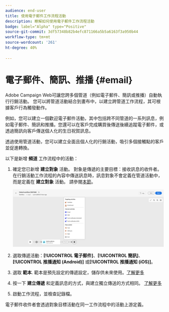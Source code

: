 ```yaml
---
audience: end-user
title: 使用電子郵件工作流程活動
description: 瞭解如何使用電子郵件工作流程活動
badge: label="Alpha" type="Positive"
source-git-commit: 3df57348b82b4efc871166a5b5a6163f3a950b44
workflow-type: tm+mt
source-wordcount: '261'
ht-degree: 40%

---
```



# 電子郵件、簡訊、推播 {#email}

Adobe Campaign Web可讓您跨多個管道（例如電子郵件、簡訊或推播）自動執行行銷活動。 您可以將管道活動結合到畫布中，以建立跨管道工作流程，其可根據客戶行為觸發動作。

例如，您可以建立一個歡迎電子郵件活動，其中包括跨不同管道的一系列訊息，例如電子郵件、簡訊和推播。您還可以在客戶完成購買後傳送後續追蹤電子郵件，或透過簡訊向客戶傳送個人化的生日祝賀訊息。

透過使用管道活動，您可以建立全面且個人化的行銷活動，吸引多個接觸點的客戶並促進轉換。

以下是新增 **頻道** 工作流程中的活動：

1. 確定您已新增 **建立對象** 活動。 對象是傳遞的主要目標：接收訊息的收件者。 在行銷活動工作流程的內容中傳送訊息時，訊息對象不會定義在管道活動中，而是定義在 **建立對象** 活動。 請參閱[本節](build-audience.md)。

   ![](../../msg/assets/add-delivery-in-wf.png)

1. 選取傳遞活動：**[!UICONTROL 電子郵件]**、**[!UICONTROL 簡訊]**、**[!UICONTROL 推播通知 (Android)]** 或&#x200B;**[!UICONTROL 推播通知 (iOS)]**。

1. 選取 **範本**. 範本是預先設定的傳遞設定，儲存供未來使用。[了解更多](../../msg/delivery-template.md)

1. 按一下 **建立傳遞** 和定義訊息的方式，與建立獨立傳送的方式相同。 [了解更多](../../msg/gs-messages.md)


1. 啟動工作流程，並檢查記錄檔。

<!--
description, which use case you can perform (common other activities that you can link before of after the activity)

how to add and configure the activity

example of a configured activity within a workflow
The Email delivery activity allows you to configure the sending an email in a workflow. 

-->



<!-- Scheduled emails available?

This can be a single send email and sent just once, or it can be a recurring email.
* Single send emails are standard emails, sent once.
* Recurring emails allow you to send the same email multiple times to different targets over a defined period. You can aggregate the deliveries per period in order to get reports that correspond to your needs.

When linked to a scheduler, you can define recurring emails.-->

電子郵件收件者會透過對象目標活動在同一工作流程中的活動上游定義。

<!--The message preparation is triggered according to the workflow execution parameters. From the message dashboard, you can select whether to request or not a manual confirmation to send the message (required by default). You can start the workflow manually or place a scheduler activity in the workflow to automate execution.-->

